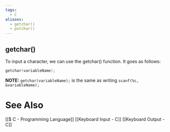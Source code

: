 ```yaml
---
tags:
  - C
aliases:
  - getchar()
  - putchar()
---
```

## getchar()
To input a character, we can use the getchar() function. It goes as follows:
```c showlinenumbers
getchar(variableName);
```

**NOTE:** `getchar(variableName);` is the same as writing `scanf(%c, &variableName);`



# See Also
[[$ C - Programming Language]]
[[Keyboard Input - C]]
[[Keyboard Output - C]]